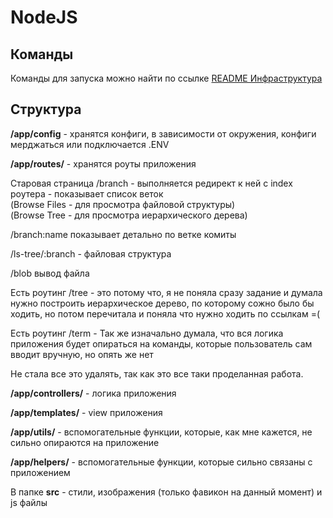 # NodeJS

## Команды

Команды для запуска можно найти по ссылке [README Инфраструктура](./README.infrastructure)


## Структура


**/app/config** - хранятся конфиги, в зависимости от окружения, конфиги мерджаться или подключается .ENV
 
**/app/routes/** - хранятся роуты приложения

Старовая страница /branch - выполняется редирект к ней с index роутера - показывает список веток <br> 
(Browse Files - для просмотра файловой структуры)<br>
(Browse Tree - для просмотра иерархического дерева)

/branch:name показывает детально по ветке комиты

/ls-tree/:branch - файловая структура<br>

/blob вывод файла


Есть роутинг /tree - это потому что,
я не поняла сразу задание и думала нужно построить иерархическое дерево, по которому сожно было бы ходить,
но потом перечитала и поняла что нужно ходить по ссылкам =(


Есть роутинг /term - Так же изначально думала, что вся логика приложения будет опираться на команды, которые пользователь сам вводит вручную,
но опять же нет

Не стала все это удалять, так как это все таки проделанная работа.

**/app/controllers/** - логика приложения

**/app/templates/** - view приложения

**/app/utils/** - вспомогательные функции, которые, как мне кажется, не сильно опираются на приложение

**/app/helpers/** - вспомогательные функции, которые сильно связаны с приложением

В папке **src** - стили, изображения (только фавикон на данный момент) и js файлы





